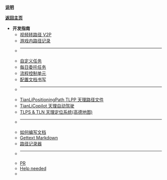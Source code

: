 [**说明**](/zh_CN/dev/ "开发指南")

[**返回主页**](/zh_CN/)

- **开发指南**
  - [视频转路径 V2P](video2path)
  - [游戏内路径记录](record_path)
  - ______________________________________________________________________
  - [自定义任务](mission)
  - [每日委托任务](commission)
  - [流程控制单元](flow)
  - [配置文档书写](config_doc_writing_guide)
  - ______________________________________________________________________
  - [TianLiPositioningPath TLPP 天理路径文件](TianLiPositioningPath)
  - [TianLiCopilot 天理自动驾驶](TianLiCopilot)
  - [TLPS & TLN 天理定位系统(高德地图)](TianLiPositioningSystem)
  - ______________________________________________________________________
  - [如何编写文档](write_doc)
  - [Gettext Markdown](gettext-markdown)
  - [路径记录器](path_recorder)
  - ______________________________________________________________________
  - [PR](pr)
  - [Help needed](need_help)
  - </br>
